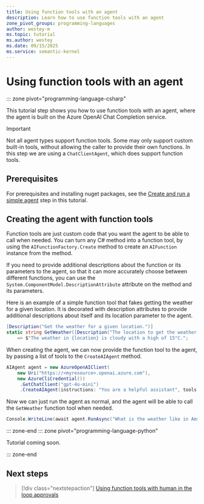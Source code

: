 ```yaml
---
title: Using function tools with an agent
description: Learn how to use function tools with an agent
zone_pivot_groups: programming-languages
author: westey-m
ms.topic: tutorial
ms.author: westey
ms.date: 09/15/2025
ms.service: semantic-kernel
---
```


# Using function tools with an agent

::: zone pivot="programming-language-csharp"

This tutorial step shows you how to use function tools with an agent, where the agent is built on the Azure OpenAI Chat Completion service.

> [!IMPORTANT]
> Not all agent types support function tools. Some may only support custom built-in tools, without allowing the caller to provide their own functions. In this step we are using a `ChatClientAgent`, which does support function tools.

## Prerequisites

For prerequisites and installing nuget packages, see the [Create and run a simple agent](./run-agent.md) step in this tutorial.

## Creating the agent with function tools

Function tools are just custom code that you want the agent to be able to call when needed.
You can turn any C# method into a function tool, by using the `AIFunctionFactory.Create` method to create an `AIFunction` instance from the method.

If you need to provide additional descriptions about the function or its parameters to the agent, so that it can more accurately choose between different functions, you can use the `System.ComponentModel.DescriptionAttribute` attribute on the method and its parameters.

Here is an example of a simple function tool that fakes getting the weather for a given location.
It is decorated with description attributes to provide additional descriptions about itself and its location parameter to the agent.

```csharp
[Description("Get the weather for a given location.")]
static string GetWeather([Description("The location to get the weather for.")] string location)
    => $"The weather in {location} is cloudy with a high of 15°C.";
```

When creating the agent, we can now provide the function tool to the agent, by passing a list of tools to the `CreateAIAgent` method.

```csharp
AIAgent agent = new AzureOpenAIClient(
    new Uri("https://<myresource>.openai.azure.com"),
    new AzureCliCredential())
     .GetChatClient("gpt-4o-mini")
     .CreateAIAgent(instructions: "You are a helpful assistant", tools: [AIFunctionFactory.Create(GetWeather)]);
```

Now we can just run the agent as normal, and the agent will be able to call the `GetWeather` function tool when needed.

```csharp
Console.WriteLine(await agent.RunAsync("What is the weather like in Amsterdam?"));
```

::: zone-end
::: zone pivot="programming-language-python"

Tutorial coming soon.

::: zone-end

## Next steps

> [!div class="nextstepaction"]
> [Using function tools with human in the loop approvals](./function-tools-approvals.md)
